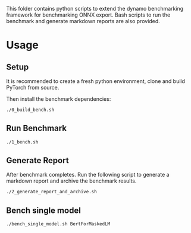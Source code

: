 This folder contains python scripts to extend the dynamo benchmarking framework for benchmarking ONNX export. Bash scripts to run the benchmark and generate markdown reports are also provided.

# Usage

## Setup

It is recommended to create a fresh python environment, clone and build PyTorch from source.

Then install the benchmark dependencies:

```bash
./0_build_bench.sh
```

## Run Benchmark

```bash
./1_bench.sh
```

## Generate Report

After benchmark completes. Run the following script to generate a markdown report and archive the benchmark results.

```bash
./2_generate_report_and_archive.sh
```

## Bench single model

```bash
./bench_single_model.sh BertForMaskedLM
```